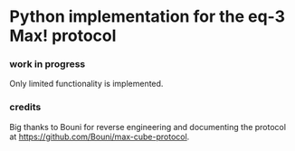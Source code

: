 # Python implementation for the eq-3 Max! protocol

### work in progress
Only limited functionality is implemented.

### credits
Big thanks to Bouni for reverse engineering and documenting the protocol at https://github.com/Bouni/max-cube-protocol.
